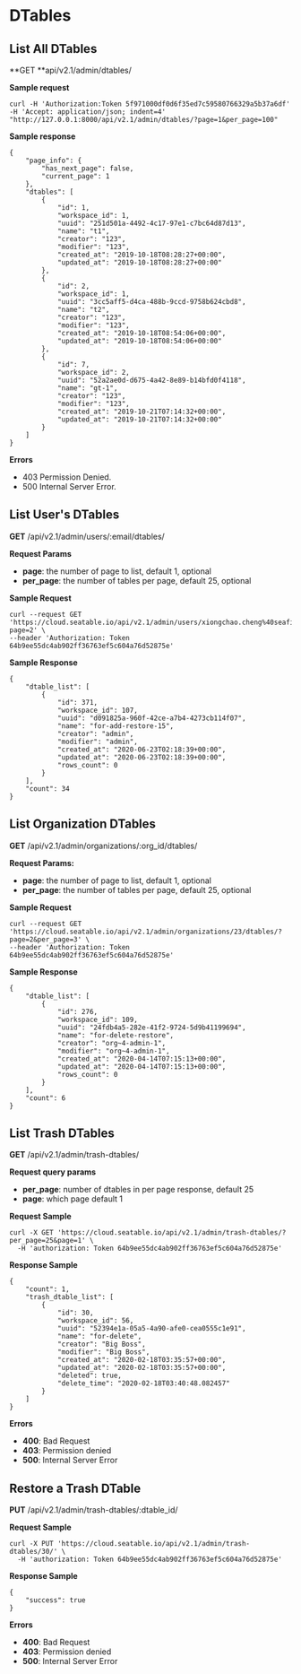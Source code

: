 # DTables

## List All DTables

**GET **api/v2.1/admin/dtables/

**Sample request**

```
curl -H 'Authorization:Token 5f971000df0d6f35ed7c59580766329a5b37a6df' -H 'Accept: application/json; indent=4' "http://127.0.0.1:8000/api/v2.1/admin/dtables/?page=1&per_page=100"

```

**Sample response**

```
{
    "page_info": {
        "has_next_page": false,
        "current_page": 1
    },
    "dtables": [
        {
            "id": 1,
            "workspace_id": 1,
            "uuid": "251d501a-4492-4c17-97e1-c7bc64d87d13",
            "name": "t1",
            "creator": "123",
            "modifier": "123",
            "created_at": "2019-10-18T08:28:27+00:00",
            "updated_at": "2019-10-18T08:28:27+00:00"
        },
        {
            "id": 2,
            "workspace_id": 1,
            "uuid": "3cc5aff5-d4ca-488b-9ccd-9758b624cbd8",
            "name": "t2",
            "creator": "123",
            "modifier": "123",
            "created_at": "2019-10-18T08:54:06+00:00",
            "updated_at": "2019-10-18T08:54:06+00:00"
        },
        {
            "id": 7,
            "workspace_id": 2,
            "uuid": "52a2ae0d-d675-4a42-8e89-b14bfd0f4118",
            "name": "gt-1",
            "creator": "123",
            "modifier": "123",
            "created_at": "2019-10-21T07:14:32+00:00",
            "updated_at": "2019-10-21T07:14:32+00:00"
        }
    ]
}

```

**Errors**

* 403 Permission Denied.
* 500 Internal Server Error.

## List User's DTables

**GET** /api/v2.1/admin/users/:email/dtables/

**Request Params**

* **page**: the number of page to list, default 1, optional
* **per_page**: the number of tables per page, default 25, optional

**Sample Request**

```
curl --request GET 'https://cloud.seatable.io/api/v2.1/admin/users/xiongchao.cheng%40seafile.com/dtables/?page=2' \
--header 'Authorization: Token 64b9ee55dc4ab902ff36763ef5c604a76d52875e'

```

**Sample Response**

```
{
    "dtable_list": [
        {
            "id": 371,
            "workspace_id": 107,
            "uuid": "d091825a-960f-42ce-a7b4-4273cb114f07",
            "name": "for-add-restore-15",
            "creator": "admin",
            "modifier": "admin",
            "created_at": "2020-06-23T02:18:39+00:00",
            "updated_at": "2020-06-23T02:18:39+00:00",
            "rows_count": 0
        }
    ],
    "count": 34
}

```

## List Organization DTables

**GET** /api/v2.1/admin/organizations/:org_id/dtables/

**Request Params:**

* **page**: the number of page to list, default 1, optional
* **per_page**: the number of tables per page, default 25, optional

**Sample Request**

```
curl --request GET 'https://cloud.seatable.io/api/v2.1/admin/organizations/23/dtables/?page=2&per_page=3' \
--header 'Authorization: Token 64b9ee55dc4ab902ff36763ef5c604a76d52875e'

```

**Sample Response**

```
{
    "dtable_list": [
        {
            "id": 276,
            "workspace_id": 109,
            "uuid": "24fdb4a5-282e-41f2-9724-5d9b41199694",
            "name": "for-delete-restore",
            "creator": "org~4-admin-1",
            "modifier": "org~4-admin-1",
            "created_at": "2020-04-14T07:15:13+00:00",
            "updated_at": "2020-04-14T07:15:13+00:00",
            "rows_count": 0
        }
    ],
    "count": 6
}

```

## List Trash DTables

**GET** /api/v2.1/admin/trash-dtables/

**Request query params**

* **per_page**: number of dtables in per page response, default 25
* **page**: which page default 1

**Request Sample**

```
curl -X GET 'https://cloud.seatable.io/api/v2.1/admin/trash-dtables/?per_page=25&page=1' \
  -H 'authorization: Token 64b9ee55dc4ab902ff36763ef5c604a76d52875e'

```

**Response Sample**

```
{
    "count": 1,
    "trash_dtable_list": [
        {
            "id": 30,
            "workspace_id": 56,
            "uuid": "52394e1a-05a5-4a90-afe0-cea0555c1e91",
            "name": "for-delete",
            "creator": "Big Boss",
            "modifier": "Big Boss",
            "created_at": "2020-02-18T03:35:57+00:00",
            "updated_at": "2020-02-18T03:35:57+00:00",
            "deleted": true,
            "delete_time": "2020-02-18T03:40:48.082457"
        }
    ]
}

```

**Errors**

* **400**: Bad Request
* **403**: Permission denied
* **500**: Internal Server Error

## Restore a Trash DTable

**PUT** /api/v2.1/admin/trash-dtables/:dtable_id/

**Request Sample**

```
curl -X PUT 'https://cloud.seatable.io/api/v2.1/admin/trash-dtables/30/' \
  -H 'authorization: Token 64b9ee55dc4ab902ff36763ef5c604a76d52875e'

```

**Response Sample**

```
{
    "success": true
}

```

**Errors**

* **400**: Bad Request
* **403**: Permission denied
* **500**: Internal Server Error



